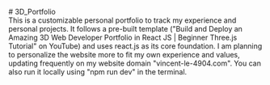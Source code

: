 #   3 D _ P o r t f o l i o <br />
 This is a customizable personal portfolio to track my experience and personal projects. It follows a pre-built template ("Build and Deploy an Amazing 3D Web Developer Portfolio in React JS | Beginner Three.js Tutorial" on YouTube) and uses react.js as its core foundation. I am planning to personalize the website more to fit my own experience and values, updating frequently on my website domain "vincent-le-4904.com". You can also run it locally using "npm run dev" in the terminal. 
 

